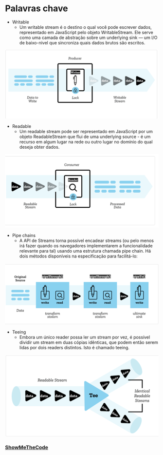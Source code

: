 # Palavras chave


* Writable
  - Um writable stream é o destino o qual você pode escrever dados, representado em JavaScript pelo objeto WritableStream. Ele serve como uma camada de abstração sobre um underlying sink — um I/O de baixo-nivel que sincroniza quais dados brutos são escritos.

![Writable](/img/writable.png)

* Readable
  - Um readable stream pode ser representado em JavaScript por um objeto ReadableStream que flui de uma underlying source - é um recurso em algum lugar na rede ou outro lugar no domínio do qual deseja obter dados.

![Readable](/img/readable.png)

* Pipe chains
  - A API de Streams torna possível encadear streams (ou pelo menos irá fazer quando os navegadores implementarem a funcionalidade relevante para tal) usando uma estrutura chamada pipe chain. Há dois métodos disponíveis na especificação para facilitá-lo:

![Pipe](/img/pipe.png)


* Teeing
  - Embora um único reader possa ler um stream por vez, é possível dividir um stream em duas cópias idênticas, que podem então serem lidas por dois readers distintos. Isto é chamado teeing.

![Tee](/img/tee.png)

### [ShowMeTheCode](exemplos/exemplo1/back-write-without-stream.js)
